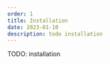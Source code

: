 ```yaml
---
order: 1
title: Installation
date: 2023-01-10
description: todo installation
---
```


TODO: installation
